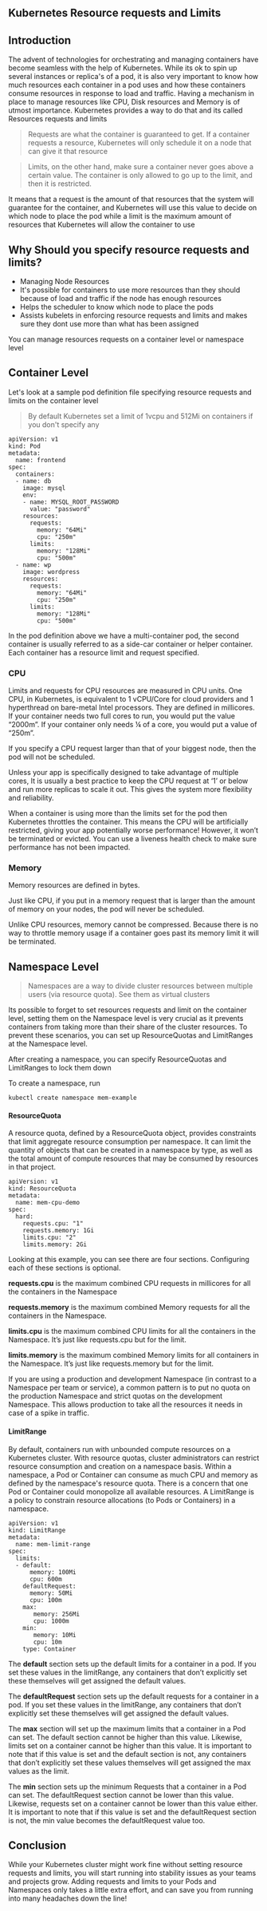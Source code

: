 ## Kubernetes Resource requests and Limits

## Introduction
The advent of technologies for orchestrating and managing containers have become seamless with the help of Kubernetes. While its ok to spin up several instances or replica's of a pod, it is also very important to know how much resources each container in a pod uses and how these containers consume resources in response to load and traffic. Having a mechanism in place to manage resources like CPU, Disk resources and Memory is of utmost importance. Kubernetes provides a way to do that and its called Resources requests and limits

> Requests are what the container is guaranteed to get. If a container requests a resource, Kubernetes will only schedule it on a node that can give it that resource

> Limits, on the other hand, make sure a container never goes above a certain value. The container is only allowed to go up to the limit, and then it is restricted. 

It means that a request is the amount of that resources that the system will guarantee for the container, and Kubernetes will use this value to decide on which node to place the pod while a limit is the maximum amount of resources that Kubernetes will allow the container to use

## Why Should you specify resource requests and limits?
- Managing Node Resources
- It's possible for containers to use more resources than they should because of load and traffic if the node has enough resources
- Helps the scheduler to know which node to place the pods
- Assists kubelets in enforcing resource requests and limits and makes sure they dont use more than what has been assigned

You can manage resources requests on a container level or namespace level

## Container Level
Let's look at a sample pod definition file specifying resource requests and limits on the container level

> By default Kubernetes set a limit of 1vcpu and 512Mi on containers if you don't specify any

```
apiVersion: v1
kind: Pod
metadata:
  name: frontend
spec:
  containers:
  - name: db
    image: mysql
    env:
    - name: MYSQL_ROOT_PASSWORD
      value: "password"
    resources:
      requests:
        memory: "64Mi"
        cpu: "250m"
      limits:
        memory: "128Mi"
        cpu: "500m"
  - name: wp
    image: wordpress
    resources:
      requests:
        memory: "64Mi"
        cpu: "250m"
      limits:
        memory: "128Mi"
        cpu: "500m"
``` 
In the pod definition above we have a multi-container pod, the second container is usually referred to as a side-car container or helper container. Each container has a resource limit and request specified. 

### CPU

Limits and requests for CPU resources are measured in CPU units. One CPU, in Kubernetes, is equivalent to 1 vCPU/Core for cloud providers and 1 hyperthread on bare-metal Intel processors. 
They are defined in millicores. If your container needs two full cores to run, you would put the value “2000m”. If your container only needs ¼ of a core, you would put a value of “250m”.

If you specify a CPU request larger than that of your biggest node, then the pod will not be scheduled. 

Unless your app is specifically designed to take advantage of multiple cores, It is usually a best practice to keep the CPU request at ‘1’ or below and run more replicas to scale it out. This gives the system more flexibility and reliability.

When a container is using more than the limits set for the pod then Kubernetes throttles the container. This means the CPU will be artificially restricted, giving your app potentially worse performance! However, it won’t be terminated or evicted. You can use a liveness health check to make sure performance has not been impacted.

### Memory
Memory resources are defined in bytes.

Just like CPU, if you put in a memory request that is larger than the amount of memory on your nodes, the pod will never be scheduled.

Unlike CPU resources, memory cannot be compressed. Because there is no way to throttle memory usage if a container goes past its memory limit it will be terminated.

## Namespace Level

 > Namespaces are a way to divide cluster resources between multiple users (via resource quota). See them as virtual clusters 

Its possible to forget to set resources requests and limit on the container level, setting them on the Namespace level is very crucial as it prevents containers from taking more than their share of the cluster resources. To prevent these scenarios, you can set up ResourceQuotas and LimitRanges at the Namespace level.

After creating a namespace, you can specify ResourceQuotas and LimitRanges to lock them down

To create a namespace, run

```
kubectl create namespace mem-example
``` 
#### ResourceQuota 
A resource quota, defined by a ResourceQuota object, provides constraints that limit aggregate resource consumption per namespace. It can limit the quantity of objects that can be created in a namespace by type, as well as the total amount of compute resources that may be consumed by resources in that project.

```
apiVersion: v1
kind: ResourceQuota
metadata:
  name: mem-cpu-demo
spec:
  hard:
    requests.cpu: "1"
    requests.memory: 1Gi
    limits.cpu: "2"
    limits.memory: 2Gi
``` 

Looking at this example, you can see there are four sections. Configuring each of these sections is optional.

**requests.cpu** is the maximum combined CPU requests in millicores for all the containers in the Namespace

**requests.memory** is the maximum combined Memory requests for all the containers in the Namespace. 

**limits.cpu** is the maximum combined CPU limits for all the containers in the Namespace. It’s just like requests.cpu but for the limit.

**limits.memory** is the maximum combined Memory limits for all containers in the Namespace. It’s just like requests.memory but for the limit.

If you are using a production and development Namespace (in contrast to a Namespace per team or service), a common pattern is to put no quota on the production Namespace and strict quotas on the development Namespace. This allows production to take all the resources it needs in case of a spike in traffic.

#### LimitRange
By default, containers run with unbounded compute resources on a Kubernetes cluster. With resource quotas, cluster administrators can restrict resource consumption and creation on a namespace basis. Within a namespace, a Pod or Container can consume as much CPU and memory as defined by the namespace's resource quota. There is a concern that one Pod or Container could monopolize all available resources. A LimitRange is a policy to constrain resource allocations (to Pods or Containers) in a namespace.


```
apiVersion: v1
kind: LimitRange
metadata:
  name: mem-limit-range
spec:
  limits:
  - default:
      memory: 100Mi
      cpu: 600m
    defaultRequest:
      memory: 50Mi
      cpu: 100m
    max:
       memory: 256Mi
       cpu: 1000m
    min:
       memory: 10Mi
       cpu: 10m
    type: Container
``` 
The **default** section sets up the default limits for a container in a pod. If you set these values in the limitRange, any containers that don’t explicitly set these themselves will get assigned the default values.

The **defaultRequest** section sets up the default requests for a container in a pod. If you set these values in the limitRange, any containers that don’t explicitly set these themselves will get assigned the default values.

The **max** section will set up the maximum limits that a container in a Pod can set. The default section cannot be higher than this value. Likewise, limits set on a container cannot be higher than this value. It is important to note that if this value is set and the default section is not, any containers that don’t explicitly set these values themselves will get assigned the max values as the limit.

The **min** section sets up the minimum Requests that a container in a Pod can set. The defaultRequest section cannot be lower than this value. Likewise, requests set on a container cannot be lower than this value either. It is important to note that if this value is set and the defaultRequest section is not, the min value becomes the defaultRequest value too.

## Conclusion
While your Kubernetes cluster might work fine without setting resource requests and limits, you will start running into stability issues as your teams and projects grow. Adding requests and limits to your Pods and Namespaces only takes a little extra effort, and can save you from running into many headaches down the line!